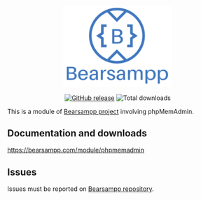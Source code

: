 <p align="center"><a href="https://bearsampp.com/contribute" target="_blank"><img width="250" src="img/Bearsampp-logo.svg"></a></p>

<div align="center">

[![GitHub release](https://img.shields.io/github/release/bearsampp/module-phpmemadmin.svg?style=flat-square)](https://github.com/Bearsampp/module-phpmemadmin/releases/latest)
![Total downloads](https://img.shields.io/github/downloads/bearsampp/module-phpmemadmin/total.svg?style=flat-square)

</div>

This is a module of [Bearsampp project](https://github.com/bearsampp/bearsampp) involving phpMemAdmin.

## Documentation and downloads

https://bearsampp.com/module/phpmemadmin

## Issues

Issues must be reported on [Bearsampp repository](https://github.com/bearsampp/bearsampp/issues).
